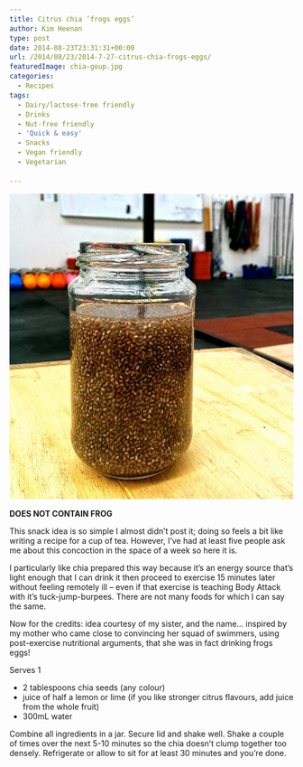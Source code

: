 ```yaml
---
title: Citrus chia ‘frogs eggs’
author: Kim Heenan
type: post
date: 2014-08-23T23:31:31+00:00
url: /2014/08/23/2014-7-27-citrus-chia-frogs-eggs/
featuredImage: chia-goup.jpg
categories:
  - Recipes
tags:
  - Dairy/lactose-free friendly
  - Drinks
  - Nut-free friendly
  - 'Quick & easy'
  - Snacks
  - Vegan friendly
  - Vegetarian

---
```


![](chia-goup.jpg)

**DOES NOT CONTAIN FROG**

This snack idea is so simple I almost didn’t post it; doing so feels a bit like writing a recipe for a cup of tea. However, I’ve had at least five people ask me about this concoction in the space of a week so here it is.

<!--more-->

I particularly like chia prepared this way because it’s an energy source that’s light enough that I can drink it then proceed to exercise 15 minutes later without feeling remotely ill – even if that exercise is teaching Body Attack with it’s tuck-jump-burpees. There are not many foods for which I can say the same.

Now for the credits: idea courtesy of my sister, and the name… inspired by my mother who came close to convincing her squad of swimmers, using post-exercise nutritional arguments, that she was in fact drinking frogs eggs!

Serves 1

  * 2 tablespoons chia seeds (any colour)
  * juice of half a lemon or lime (if you like stronger citrus flavours, add juice from the whole fruit)
  * 300mL water

Combine all ingredients in a jar. Secure lid and shake well. Shake a couple of times over the next 5-10 minutes so the chia doesn’t clump together too densely. Refrigerate or allow to sit for at least 30 minutes and you’re done.
